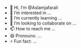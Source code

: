 - 👋 Hi, I’m @Aslamjafarali
- 👀 I’m interested in ...
- 🌱 I’m currently learning ...
- 💞️ I’m looking to collaborate on ...
- 📫 How to reach me ...
- 😄 Pronouns: ...
- ⚡ Fun fact: ...

<!---
Aslamjafarali/Aslamjafarali is a ✨ special ✨ repository because its `README.md` (this file) appears on your GitHub profile.
You can click the Preview link to take a look at your changes.
--->
